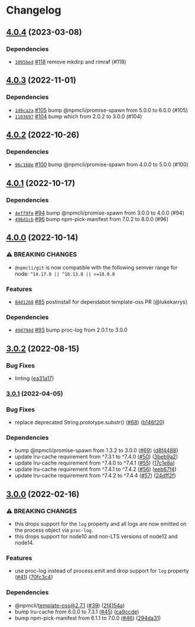 # Changelog

## [4.0.4](https://github.com/npm/git/compare/v4.0.3...v4.0.4) (2023-03-08)

### Dependencies

* [`1095bed`](https://github.com/npm/git/commit/1095bed420065fb2e04577b627b1d8d7622c7fe3) [#118](https://github.com/npm/git/pull/118) remove mkdirp and rimraf (#118)

## [4.0.3](https://github.com/npm/git/compare/v4.0.2...v4.0.3) (2022-11-01)

### Dependencies

* [`1d9ca2a`](https://github.com/npm/git/commit/1d9ca2a31141ea4b423967b3858dba2c2578b554) [#105](https://github.com/npm/git/pull/105) bump @npmcli/promise-spawn from 5.0.0 to 6.0.0 (#105)
* [`1103697`](https://github.com/npm/git/commit/11036976ce086230197bb63eccc902b80d7e6a7d) [#104](https://github.com/npm/git/pull/104) bump which from 2.0.2 to 3.0.0 (#104)

## [4.0.2](https://github.com/npm/git/compare/v4.0.1...v4.0.2) (2022-10-26)

### Dependencies

* [`96c168e`](https://github.com/npm/git/commit/96c168e01a2c07614896dff1b59c0a1e0ebae1b3) [#100](https://github.com/npm/git/pull/100) bump @npmcli/promise-spawn from 4.0.0 to 5.0.0 (#100)

## [4.0.1](https://github.com/npm/git/compare/v4.0.0...v4.0.1) (2022-10-17)

### Dependencies

* [`4eff9fe`](https://github.com/npm/git/commit/4eff9fef5977d853e0da7ee8b2213f7ec873dd6c) [#94](https://github.com/npm/git/pull/94) bump @npmcli/promise-spawn from 3.0.0 to 4.0.0 (#94)
* [`496d1cb`](https://github.com/npm/git/commit/496d1cb9c51e03035fce77958745c59d5fd74350) [#96](https://github.com/npm/git/pull/96) bump npm-pick-manifest from 7.0.2 to 8.0.0 (#96)

## [4.0.0](https://github.com/npm/git/compare/v3.0.2...v4.0.0) (2022-10-14)

### ⚠️ BREAKING CHANGES

* `@npmcli/git` is now compatible with the following semver range for node: `^14.17.0 || ^16.13.0 || >=18.0.0`

### Features

* [`84d1268`](https://github.com/npm/git/commit/84d12684685fbb071b62c3e84f44107fc11e5ec0) [#85](https://github.com/npm/git/pull/85) postinstall for dependabot template-oss PR (@lukekarrys)

### Dependencies

* [`49d794d`](https://github.com/npm/git/commit/49d794d9f09c54c10a0f0e2e54ebc174d7392533) [#93](https://github.com/npm/git/pull/93) bump proc-log from 2.0.1 to 3.0.0

## [3.0.2](https://github.com/npm/git/compare/v3.0.1...v3.0.2) (2022-08-15)


### Bug Fixes

* linting ([ea31a17](https://github.com/npm/git/commit/ea31a176d41f5355ef85a624028acfe57c1e650e))

### [3.0.1](https://github.com/npm/git/compare/v3.0.0...v3.0.1) (2022-04-05)


### Bug Fixes

* replace deprecated String.prototype.substr() ([#68](https://github.com/npm/git/issues/68)) ([b146f20](https://github.com/npm/git/commit/b146f202c7e4be3d9ee456dee00fdcf879ce2362))


### Dependencies

* bump @npmcli/promise-spawn from 1.3.2 to 3.0.0 ([#69](https://github.com/npm/git/issues/69)) ([d8f4488](https://github.com/npm/git/commit/d8f44887166a74b8d54b44f5c0a5062b302517af))
* update lru-cache requirement from ^7.3.1 to ^7.4.0 ([#50](https://github.com/npm/git/issues/50)) ([3beb9a2](https://github.com/npm/git/commit/3beb9a29d0aff7264a8a8a3073648b10cacff97c))
* update lru-cache requirement from ^7.4.0 to ^7.4.1 ([#55](https://github.com/npm/git/issues/55)) ([17c1e8a](https://github.com/npm/git/commit/17c1e8aff482cd77470bb9abec1b165d3ee6f9b0))
* update lru-cache requirement from ^7.4.1 to ^7.4.2 ([#56](https://github.com/npm/git/issues/56)) ([eeb67f4](https://github.com/npm/git/commit/eeb67f44eb777c1f917fb12241ee360478dd12de))
* update lru-cache requirement from ^7.4.2 to ^7.4.4 ([#57](https://github.com/npm/git/issues/57)) ([24dff2f](https://github.com/npm/git/commit/24dff2f0f46e3e1844a8824403acb0061b61b8ca))

## [3.0.0](https://www.github.com/npm/git/compare/v2.1.0...v3.0.0) (2022-02-16)


### ⚠ BREAKING CHANGES

* this drops support for the `log` property and all logs are now emitted on the process object via `proc-log`.
* this drops support for node10 and non-LTS versions of node12 and node14.

### Features

* use proc-log instead of process.emit and drop support for `log` property ([#41](https://www.github.com/npm/git/issues/41)) ([70fc3c4](https://www.github.com/npm/git/commit/70fc3c45f48918680c7dd17cfd248043d3a29d8d))


### Dependencies

* @npmcli/template-oss@2.7.1 ([#39](https://www.github.com/npm/git/issues/39)) ([2f4154a](https://www.github.com/npm/git/commit/2f4154a9f96cec6e8174d8d129f1a82cf54135c0))
* bump lru-cache from 6.0.0 to 7.3.1 ([#45](https://www.github.com/npm/git/issues/45)) ([ca9ccde](https://www.github.com/npm/git/commit/ca9ccde8bf0432d5d83d7256282c856081c08357))
* bump npm-pick-manifest from 6.1.1 to 7.0.0 ([#46](https://www.github.com/npm/git/issues/46)) ([294da31](https://www.github.com/npm/git/commit/294da31044ba1b86210ded3eeef4ec6255a74336))
